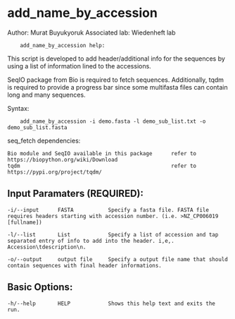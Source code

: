 # add_name_by_accession

Author: Murat Buyukyoruk
      	Associated lab: Wiedenheft lab

        add_name_by_accession help:

This script is developed to add header/additional info for the sequences by using a list of information lined to the accessions. 

SeqIO package from Bio is required to fetch sequences. Additionally, tqdm is required to provide a progress bar since some multifasta files can contain long and many sequences.
        
Syntax:

        add_name_by_accession -i demo.fasta -l demo_sub_list.txt -o demo_sub_list.fasta

seq_fetch dependencies:
	
	Bio module and SeqIO available in this package      refer to https://biopython.org/wiki/Download
	tqdm                                                refer to https://pypi.org/project/tqdm/
	
Input Paramaters (REQUIRED):
----------------------------
	-i/--input		FASTA			Specify a fasta file. FASTA file requires headers starting with accession number. (i.e. >NZ_CP006019 [fullname])

	-l/--list		List			Specify a list of accession and tap separated entry of info to add into the header. i,e,. Accession\tdescription\n.

	-o/--output		output file	    Specify a output file name that should contain sequences with final header informations.
	
Basic Options:
--------------
	-h/--help		HELP			Shows this help text and exits the run.

